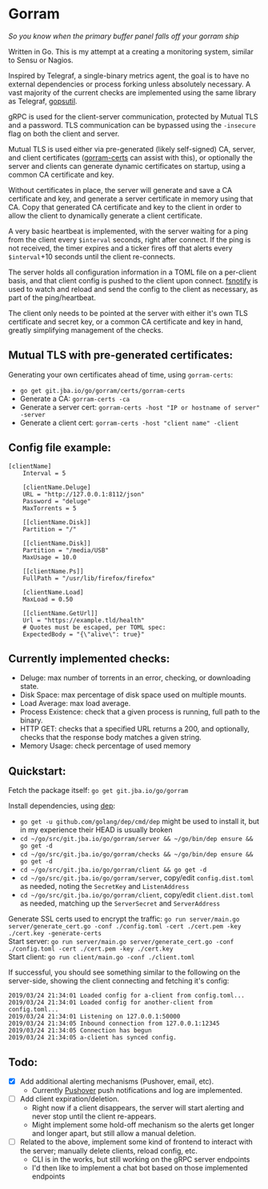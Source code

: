 # Gorram 
*So you know when the primary buffer panel falls off your gorram ship*

Written in Go. This is my attempt at a creating a monitoring system, similar to Sensu or Nagios. 

Inspired by Telegraf, a single-binary metrics agent, the goal is to have no external dependencies or process forking unless absolutely necessary. 
A vast majority of the current checks are implemented using the same library as Telegraf, [gopsutil](github.com/shirou/gopsutil).

gRPC is used for the client-server communication, protected by Mutual TLS and a password. TLS communication can be bypassed using the `-insecure` flag on both the client and server.  

Mutual TLS is used either via pre-generated (likely self-signed) CA, server, and client certificates ([gorram-certs](git.jba.io/go/gorram/certs/gorram-certs) can assist with this), or optionally the server and clients can generate dynamic certificates on startup, using a common CA certificate and key.

Without certificates in place, the server will generate and save a CA certificate and key, and generate a server certificate in memory using that CA.
Copy that generated CA certificate and key to the client in order to allow the client to dynamically generate a client certificate. 

A very basic heartbeat is implemented, with the server waiting for a ping from the client every `$interval` seconds, right after connect. 
If the ping is not received, the timer expires and a ticker fires off that alerts every `$interval`+10 seconds until the client re-connects.  

The server holds all configuration information in a TOML file on a per-client basis, and that client config is pushed to the client upon connect. 
[fsnotify](https://github.com/fsnotify/fsnotify) is used to watch and reload and send the config to the client as necessary, as part of the ping/heartbeat. 

The client only needs to be pointed at the server with either it's own TLS certificate and secret key, or a common CA certificate and key in hand, greatly simplifying management of the checks. 

## Mutual TLS with pre-generated certificates:
Generating your own certificates ahead of time, using `gorram-certs`:
- `go get git.jba.io/go/gorram/certs/gorram-certs`
- Generate a CA: `gorram-certs -ca`
- Generate a server cert: `gorram-certs -host "IP or hostname of server" -server`
- Generate a client cert: `gorram-certs -host "client name" -client`

## Config file example:
```
[clientName]
    Interval = 5

    [clientName.Deluge]
    URL = "http://127.0.0.1:8112/json"
    Password = "deluge"
    MaxTorrents = 5

    [[clientName.Disk]]
    Partition = "/"

    [[clientName.Disk]]
    Partition = "/media/USB"    
    MaxUsage = 10.0

    [[clientName.Ps]]
    FullPath = "/usr/lib/firefox/firefox"

    [clientName.Load]
    MaxLoad = 0.50

    [[clientName.GetUrl]]
    Url = "https://example.tld/health"
    # Quotes must be escaped, per TOML spec:
    ExpectedBody = "{\"alive\": true}"    
```  

## Currently implemented checks:
- Deluge: max number of torrents in an error, checking, or downloading state.  
- Disk Space: max percentage of disk space used on multiple mounts.  
- Load Average: max load average.  
- Process Existence: check that a given process is running, full path to the binary.  
- HTTP GET: checks that a specified URL returns a 200, and optionally, checks that the response body matches a given string.  
- Memory Usage: check percentage of used memory

## Quickstart:
Fetch the package itself: `go get git.jba.io/go/gorram`

Install dependencies, using [dep](https://github.com/golang/dep):  
- `go get -u github.com/golang/dep/cmd/dep` might be used to install it, but in my experience their HEAD is usually broken
- `cd ~/go/src/git.jba.io/go/gorram/server && ~/go/bin/dep ensure && go get -d`
- `cd ~/go/src/git.jba.io/go/gorram/checks && ~/go/bin/dep ensure && go get -d`
- `cd ~/go/src/git.jba.io/go/gorram/client && go get -d`
- `cd ~/go/src/git.jba.io/go/gorram/server`, copy/edit `config.dist.toml` as needed, noting the `SecretKey` and `ListenAddress`
- `cd ~/go/src/git.jba.io/go/gorram/client`, copy/edit `client.dist.toml` as needed, matching up the `ServerSecret` and `ServerAddress`

Generate SSL certs used to encrypt the traffic: `go run server/main.go server/generate_cert.go -conf ./config.toml -cert ./cert.pem -key ./cert.key -generate-certs`  
Start server: `go run server/main.go server/generate_cert.go -conf ./config.toml -cert ./cert.pem -key ./cert.key`  
Start client: `go run client/main.go -conf ./client.toml`  

If successful, you should see something similar to the following on the server-side, showing the client connecting and fetching it's config:
```
2019/03/24 21:34:01 Loaded config for a-client from config.toml...
2019/03/24 21:34:01 Loaded config for another-client from config.toml...
2019/03/24 21:34:01 Listening on 127.0.0.1:50000
2019/03/24 21:34:05 Inbound connection from 127.0.0.1:12345
2019/03/24 21:34:05 Connection has begun
2019/03/24 21:34:05 a-client has synced config.
```

## Todo:  
- [x] Add additional alerting mechanisms (Pushover, email, etc). 
    - Currently [Pushover](https://pushover.net/) push notifications and log are implemented. 
- [ ] Add client expiration/deletion.  
    - Right now if a client disappears, the server will start alerting and never stop until the client re-appears. 
    - Might implement some hold-off mechanism so the alerts get longer and longer apart, but still allow a manual deletion.
- [ ] Related to the above, implement some kind of frontend to interact with the server; manually delete clients, reload config, etc.  
    - CLI is in the works, but still working on the gRPC server endpoints
    - I'd then like to implement a chat bot based on those implemented endpoints